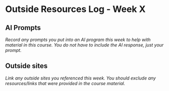 # Outside Resources Log - Week X


## AI Prompts
_Record any prompts you put into an AI program this week to help with material in this course. You do not have to include the AI response, just your prompt._

## Outside sites
_Link any outside sites you referenced this week. You should exclude any resources/links that were provided in the course material._

